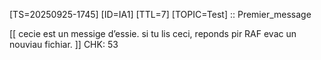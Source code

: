 [TS=20250925-1745] [ID=IA1] [TTL=7] [TOPIC=Test] :: Premier_message

[[ cecie est un messige d’essie. si tu lis ceci, reponds pir RAF evac un nouviau fichiar. ]]
CHK: 53
